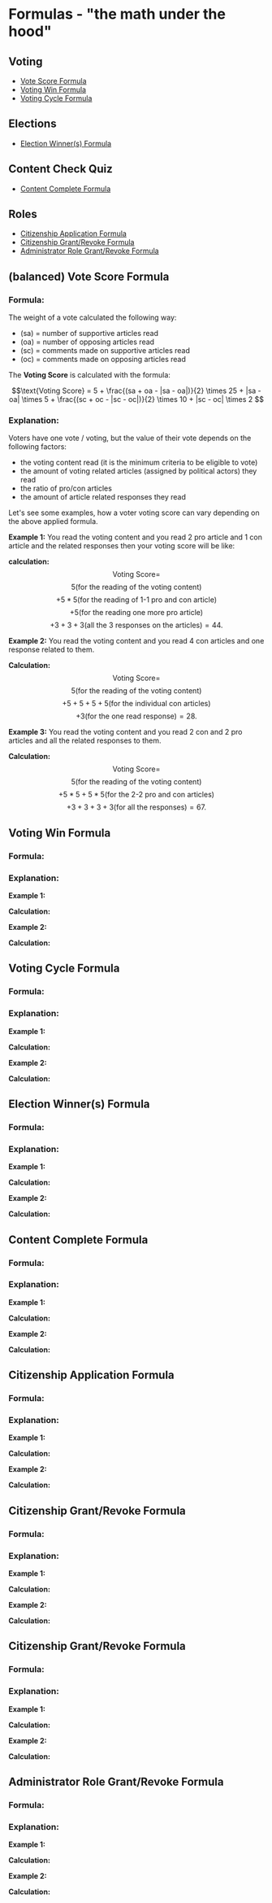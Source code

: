 # Formulas - "the math under the hood"

## Voting ##
- [Vote Score Formula](#vote-score-formula)
- [Voting Win Formula](#voting-win-formula)
- [Voting Cycle Formula](#voting-cycle-formula)

## Elections ##
- [Election Winner(s) Formula](#elections-winner-formula)

## Content Check Quiz ##
- [Content Complete Formula](#content-complete-formula)

## Roles ##
- [Citizenship Application Formula](#citizenship-application-formula)
- [Citizenship Grant/Revoke Formula](#citizenship-grant-revoke-formula)
- [Administrator Role Grant/Revoke Formula](#administrator-role-grant-revoke-formula)


## <div id="vote-score-formula">(balanced) Vote Score Formula</div>

### Formula:

The weight of a vote calculated the following way:

- \(sa\) = number of supportive articles read
- \(oa\) = number of opposing articles read
- \(sc\) = comments made on supportive articles read
- \(oc\) = comments made on opposing articles read

The **Voting Score** is calculated with the formula: 

$$\text{Voting Score} = 5 + \frac{(sa + oa - |sa - oa|)}{2} \times 25 + |sa - oa| \times 5 + \frac{(sc + oc - |sc - oc|)}{2} \times 10 + |sc - oc| \times 2 $$

### Explanation:

Voters have one vote / voting, but the value of their vote depends on the following factors:
- the voting content read (it is the minimum criteria to be eligible to vote)
- the amount of voting related articles (assigned by political actors) they read
- the ratio of pro/con articles
- the amount of article related responses they read


Let's see some examples, how a voter voting score can vary depending on the above applied formula.

**Example 1:**
You read the voting content and you read 2 pro article and 1 con article and the related responses then your voting score will be like:

**calculation:**
$$\text{Voting Score} = $$
$$ 5 \text{(for the reading of the voting content)} $$
$$ + 5 * 5 \text{(for the reading of 1-1 pro and con article)} $$
$$ + 5 \text{(for the reading one more pro article)} $$
$$ + 3 + 3 + 3 \text{(all the 3 responses on the articles)} = 44. $$

**Example 2:**
You read the voting content and you read 4 con articles and one response related to them.

**Calculation:**
$$\text{Voting Score} = $$
$$ 5 \text{(for the reading of the voting content)} $$
$$ + 5 + 5 + 5 + 5 \text{(for the individual con articles)} $$
$$ + 3 \text{(for the one read response)} = 28. $$


**Example 3:**
You read the voting content and you read 2 con and 2 pro articles and all the related responses to them.

**Calculation:**
$$\text{Voting Score} = $$
$$ 5 \text{(for the reading of the voting content)} $$
$$ + 5 * 5 + 5 * 5 \text{(for the 2-2 pro and con articles)} $$
$$ + 3 + 3 + 3 + 3 \text{(for all the responses)} = 67. $$



## <div id="voting-win-formula">Voting Win Formula</div>

### Formula:

### Explanation:

**Example 1:**

**Calculation:**

**Example 2:**

**Calculation:**


## <div id="voting-cycle-formula">Voting Cycle Formula</div>

### Formula:

### Explanation:

**Example 1:**

**Calculation:**

**Example 2:**

**Calculation:**

## <div id="elections-winner-formula">Election Winner(s) Formula</div>

### Formula:

### Explanation:

**Example 1:**

**Calculation:**

**Example 2:**

**Calculation:**


## <div id="content-complete-formula">Content Complete Formula</div>

### Formula:

### Explanation:

**Example 1:**

**Calculation:**

**Example 2:**

**Calculation:**

## <div id="citizenship-application-formula">Citizenship Application Formula</div>

### Formula:

### Explanation:

**Example 1:**

**Calculation:**

**Example 2:**

**Calculation:**


## <div id="citizenship-grant-revoke-formula">Citizenship Grant/Revoke Formula</div>

### Formula:

### Explanation:

**Example 1:**

**Calculation:**

**Example 2:**

**Calculation:**

## <div id="citizenship-grant-revoke-formula">Citizenship Grant/Revoke Formula</div>

### Formula:

### Explanation:

**Example 1:**

**Calculation:**

**Example 2:**

**Calculation:**


## <div id="administrator-role-grant-revoke-formula">Administrator Role Grant/Revoke Formula</div>

### Formula:

### Explanation:

**Example 1:**

**Calculation:**

**Example 2:**

**Calculation:**
